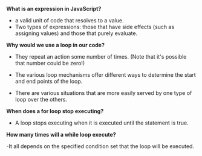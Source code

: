 **What is an expression in JavaScript?**
- a valid unit of code that resolves to a value.
- Two types of expressions: those that have side effects (such as assigning values) and those that purely evaluate.

**Why would we use a loop in our code?**

- They repeat an action some number of times. (Note that it's possible that number could be zero!)

- The various loop mechanisms offer different ways to determine the start and end points of the loop.
- There are various situations that are more easily served by one type of loop over the others.

**When does a for loop stop executing?**

- A loop stops executing when it is executed until the statement is true.

**How many times will a while loop execute?**

-It all depends on the specified condition set that the loop will be executed.

